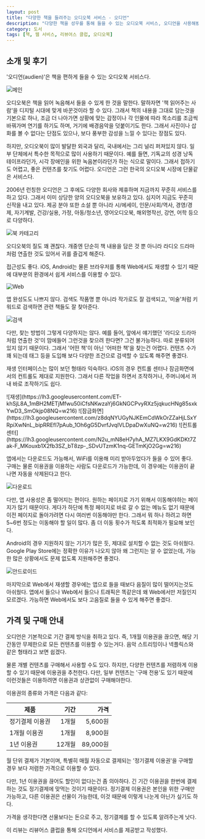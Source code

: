 ```yaml
---
layout: post
title: "다양한 책을 들려주는 오디오북 서비스 - 오디언"
description: "다양한 책을 성우를 통해 들을 수 있는 오디오북 서비스, 오디언을 사용해봤다."
category: 도서
tags: [책, 웹 서비스, 리뷰어스 클럽, 오디오북]
---
```


## 소개 및 후기

'오디언(audien)'은 책을 편하게 들을 수 있는 오디오북 서비스다.

![메인](https://lh3.googleusercontent.com/nLuwmNDftGKxAnprOYETZI8BRoq21iHtIjNR5WWGbKiFTZXftTs2thf0O41cAjOFmSmWX_LHHFrGmQ=s480)

오디오북은 책을 읽어 녹음해서 들을 수 있게 한 것을 말한다.
말하자면 '책 읽어주는 사람'을 디지털 시대에 맞게 바꾼것이라 할 수 있다.
그래서 책의 내용을 그대로 담는것을 기본으로 하나,
조금 더 나아가면 상황에 맞는 감정이나 각 인물에 따라 목소리를 조금씩 바꿔가며 연기를 하기도 하며,
거기에 배경음악을 덧붙이기도 한다.
그래서 사진이나 삽화를 볼 수 없다는 단점도 있으나,
보다 풍부한 감성을 느낄 수 있다는 장점도 있다.

하지만, 오디오북이 많이 발달한 외국과 달리,
국내에서는 그리 널리 퍼져있지 않다.
일부 단체에서 특수한 목적으로 많이 사용하기 때문이다.
예를 들면, 기독교의 성경 낭독 테이프라던가,
시각 장애인을 위한 녹음본이라던가 하는 식으로 말이다.
그래서 접하기도 어렵고,
좋은 컨텐츠를 찾기도 어렵다.
오디언은 그런 한국의 오디오북 시장에 단물같은 서비스다.

2006년 런칭한 오디언은
그 후에도 다양한 회사와 제휴하며
지금까지 꾸준히 서비스를 하고 있다.
그래서 이미 상당한 양의 오디오북을 보유하고 있다.
심지어 지금도 꾸준히 신작을 내고 있다.
제공 분야 또한 소설 뿐 아니라
시/에세이,
인문/사회/역사,
경영/경제,
자기계발,
건강/실용,
가정,
아동/청소년,
영어오디오북,
해외명작선,
강연,
어학
등으로 다양하다.

![북 카테고리](https://lh3.googleusercontent.com/wOEGwhniCnb3qq2JNlllJwVhJ_kLfuT3mhXrUGeKX4Ocl3bIMbgL8Zi1XV4bOWr90cP_8rwy2PBMXw=s480)

오디오북의 질도 꽤 괜찮다.
개중엔 단순히 책 내용을 담은 것 뿐 아니라
라디오 드라마처럼 연출한 것도 있어서 귀를 즐겁게 해준다.

접근성도 좋다.
iOS, Android는 물론 브라우저를 통해 Web에서도 재생할 수 있기 때문에
대부분의 환경에서 쉽게 서비스를 이용할 수 있다.

![Web](https://lh3.googleusercontent.com/IoItpwyvLqrPaqrVYelzj_9rKCBzDwPqEQDkPTeFRjjFT62V424k2D2Zms18qiyy2A6ME8EdZr530Q=s480)

앱 완성도도 나쁘지 않다.
검색도 작품명 뿐 아니라 작가로도 잘 검색되고,
'미술'처럼 키워드로 검색하면 관련 책들도 잘 찾아준다.

![검색](https://lh3.googleusercontent.com/gvasqwA7ueJUhPXXeJjC5irW651ug5BYfcHJqo4T_bbr11glZB3RjEMmEfScdKYLwrlobutzySFMDA=s480)

다만, 찾는 방법이 그렇게 다양하지는 않다.
예를 들어, 앞에서 얘기했던 '라디오 드라마처럼 연출한 것'이 맘에들어 그런것을 찾으려 한다면?
그건 불가능하다.
따로 분류되어있지 않기 때문이다.
그래서 '어떤 책'이 아닌 '어떠한 책'을 찾는건 어렵다.
컨텐츠 수가 꽤 되는데
태그 등을 도입해 보다 다양한 조건으로 검색할 수 있도록 해주면 좋겠다.

재생 인터페이스는 많이 보던 형태라 익숙하다.
iOS의 경우 컨트롤 센터나 잠금화면에서의 컨트롤도 제대로 지원한다.
그래서 다른 작업을 하면서 조작하거나, 주머니에서 꺼내 바로 조작하기도 쉽다.

<p class="center" markdown="1">
![재생](https://lh3.googleusercontent.com/ET-khSjL8A_1mBH2METjMfwu50iCfsNKwzaYj6GkNGCPvyRXz5jqkucHNg85sxkYwD3_SmOkjp08NQ=w216)
![잠금화면](https://lh3.googleusercontent.com/z8dqNYUGyNJKEmCdWkOrZZaHjLSxYRpiXwNnL_bipRREfI7pAub_1Oh6gG5DvrfJvqIVLDpaDwXuNQ=w216)
![컨트롤 센터](https://lh3.googleusercontent.com/N2u_mN8eH7yhA_MZ7LKX9GdKDKt7Zak-F_MKouxb1X2fb3SZ_bT8zp-_SDvUTzmK1nq-GETmKjO2Gg=w216)
</p>

앱에서는 다운로드도 가능해서,
WiFi를 이용해 미리 받아두었다가 들을 수 있어 좋다.
구매는 물론 이용권을 이용하는 사람도 다운로드가 가능한데,
이 경우에는 이용권이 끝나면 자동을 삭제된다고 한다.

![다운로드](https://lh3.googleusercontent.com/1vfuNwVdQJosyEwd22x-RjHcFC_L0ZpFzs6Ek9AQVcjsSf_KlFSXGvNZ4QnhrIS8GP0fNECSVLLLew=s480)

다만, 앱 사용성은 좀 떨어지는 편이다.
원하는 페이지로 가기 위해서 이동해야하는 페이지가 많기 때문이다.
게다가 하단에 특정 페이지로 바로 갈 수 없는 메뉴도 없기 때문에
이전 페이지로 돌아가려면 다시 여러번 이동해야만 한다.
그래서 뭐 하나 하려고 하면 5~6번 정도는 이동해야 할 일이 많다.
좀 더 이동 횟수가 적도록 최적화가 필요해 보인다.

Android의 경우 지원하지 않는 기기가 많은 듯,
제대로 설치할 수 없는 것도 아쉬웠다.
Google Play Store에는 정확한 이유가 나오지 않아 왜 그런지는 알 수 없었는데,
가능한 많은 상황에서도 문제 없도록 지원해주면 좋겠다.

![안드로이드](https://lh3.googleusercontent.com/5XLX4f6emQYatZP76kxIkVB4XhqW-Z-l38mmuRqkiNsGttcqu3uCIxCuqsIVxczaZAvqBNhSpkRkvw=s480)

마지막으로 Web에서 재생할 경우에는
앱으로 들을 때보다 음질이 많이 떨어지는것도 아쉬웠다.
앱에서 들으나 Web에서 들으나 트래픽은 똑같은데
왜 Web에서만 저질인지 모르겠다.
가능하면 Web에서도 보다 고음질로 들을 수 있게 해주면 좋겠다.



## 가격 및 구매 안내

오디언은 기본적으로 기간 결제 방식을 취하고 있다.
즉, 1개월 이용권을 끊으면,
해당 기간동안 무제한으로 모든 컨텐츠를 이용할 수 있는거다.
음악 스트리밍이나 넥플릭스와 같은 형태라고 보면 쉽겠다.

물론 개별 컨텐츠를 구매해서 사용할 수도 있다.
하지만, 다양한 컨텐츠를 저렴하게 이용할 수 있기 때문에 이용권을 추천한다.
다만, 일부 컨텐츠는 '구매 전용'도 있기 때문에
이런것들은 이용하려면 이용권과 상관없이 구매해야한다.

이용권의 종류와 가격은 다음과 같다:

제품            | 기간   | 가격
----------------|-------:|---------:
정기결제 이용권 |  1개월 |  5,600원
1개월 이용권    |  1개월 |  8,900원
1년 이용권      | 12개월 | 89,000원

월 단위 결제가 기본이며,
특별히 매월 자동으로 결제되는 '정기결제 이용권'을 구매할 경우
보다 저렴한 가격으로 이용할 수 있다.

다만, 1년 이용권을 끊어도 할인이 없다는건 좀 의아하다.
긴 기간 이용권을 한번에 결제하는 것도 정기결제에 맞먹는 것이기 때문이다.
정기결제 이용권은 본인을 위한 구매만 가능하고,
다른 이용권은 선물이 가능한데,
이것 때문에 이렇게 나눈게 아닌가 싶기도 하다.

가격을 생각한다면 선물보다는 돈으로 주고,
정기결제를 할 수 있도록 알려주는게 낫다.



<div class="im im-info">
이 리뷰는 리뷰어스 클럽을 통해 오디언에서 서비스를 제공받고 작성했다.
</div>
